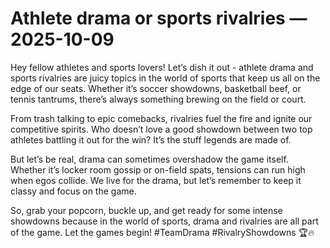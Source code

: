 # Athlete drama or sports rivalries — 2025-10-09

Hey fellow athletes and sports lovers! Let’s dish it out - athlete drama and sports rivalries are juicy topics in the world of sports that keep us all on the edge of our seats. Whether it’s soccer showdowns, basketball beef, or tennis tantrums, there’s always something brewing on the field or court.

From trash talking to epic comebacks, rivalries fuel the fire and ignite our competitive spirits. Who doesn’t love a good showdown between two top athletes battling it out for the win? It’s the stuff legends are made of.

But let’s be real, drama can sometimes overshadow the game itself. Whether it’s locker room gossip or on-field spats, tensions can run high when egos collide. We live for the drama, but let’s remember to keep it classy and focus on the game.

So, grab your popcorn, buckle up, and get ready for some intense showdowns because in the world of sports, drama and rivalries are all part of the game. Let the games begin! #TeamDrama #RivalryShowdowns 🏆🔥